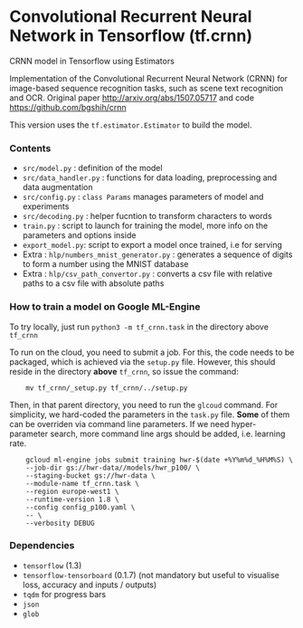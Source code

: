 # Convolutional Recurrent Neural Network in Tensorflow (tf.crnn)
CRNN model in Tensorflow using Estimators

Implementation of the Convolutional Recurrent Neural Network (CRNN) for image-based sequence recognition tasks, such as scene text recognition and OCR.
Original paper http://arxiv.org/abs/1507.05717 and code https://github.com/bgshih/crnn

This version uses the `tf.estimator.Estimator` to build the model.

### Contents
* `src/model.py` : definition of the model
* `src/data_handler.py` : functions for data loading, preprocessing and data augmentation
* `src/config.py` : `class Params` manages parameters of model and experiments
* `src/decoding.py` : helper fucntion to transform characters to words
* `train.py` : script to launch for training the model, more info on the parameters and options inside
* `export_model.py`: script to export a model once trained, i.e for serving
* Extra : `hlp/numbers_mnist_generator.py` : generates a sequence of digits to form a number using the MNIST database
* Extra : `hlp/csv_path_convertor.py` : converts a csv file with relative paths to a csv file with absolute paths

### How to train a model on Google ML-Engine

To try locally, just run `python3 -m tf_crnn.task` in the directory above `tf_crnn`

To run on the cloud, you need to submit a job. For this, the code needs to be packaged, which is achieved via the `setup.py` file.
However, this should reside in the directory **above** `tf_crnn`, so issue the command:
```
    mv tf_crnn/_setup.py tf_crnn/../setup.py
```

Then, in that parent directory, you need to run the `glcoud` command. For simplicity, we hard-coded the parameters in the `task.py`
file. **Some** of them can be overriden via command line parameters. If we need hyper-parameter search, more command line args
should be added, i.e. learning rate.

```
    gcloud ml-engine jobs submit training hwr-$(date +%Y%m%d_%H%M%S) \
    --job-dir gs://hwr-data//models/hwr_p100/ \
    --staging-bucket gs://hwr-data \
    --module-name tf_crnn.task \
    --region europe-west1 \
    --runtime-version 1.8 \
    --config config_p100.yaml \
    -- \
    --verbosity DEBUG
```

### Dependencies
* `tensorflow` (1.3)
* `tensorflow-tensorboard` (0.1.7) (not mandatory but useful to visualise loss, accuracy and inputs / outputs)
* `tqdm` for progress bars
* `json`
* `glob`



